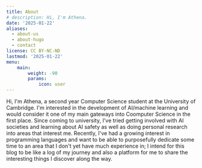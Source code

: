 ```yaml
---
title: About
# description: Hi, I'm Athena. 
date: '2025-01-22'
aliases:
  - about-us
  - about-hugo
  - contact
license: CC BY-NC-ND
lastmod: '2025-01-22'
menu:
    main: 
        weight: -90
        params:
            icon: user
---
```


Hi, I'm Athena, a second year Computer Science student at the University of Cambridge. I'm interested in the development of AI/machine learning and would consider it one of my main gateways into Coomputer Science in the first place. Since coming to university, I've tried getting involved with AI societies and learning about AI safety as well as doing personal research into areas that interest me. Recently, I've had a growing interest in programming languages and want to be able to purposefully dedicate some time to an area that I don't yet have much experience in; I intend for this blog to be like a log of my journey and also a platform for me to share the interesting things I discover along the way.

<!-- Learn more and contribute on [GitHub](https://github.com/gohugoio). -->
